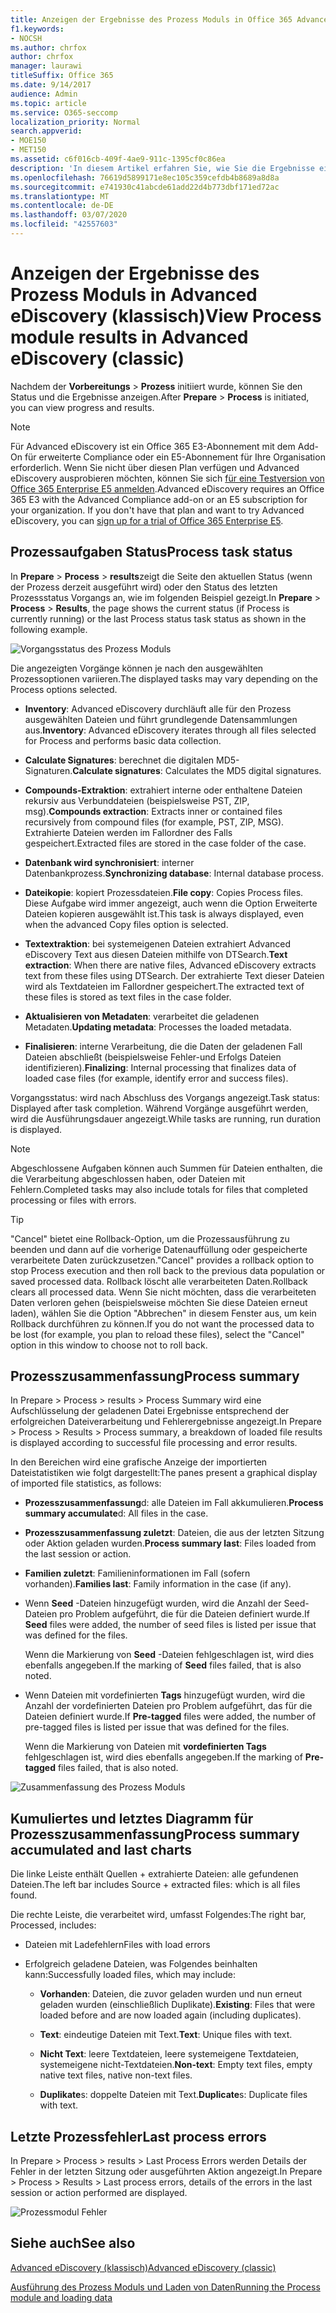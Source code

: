 ```yaml
---
title: Anzeigen der Ergebnisse des Prozess Moduls in Office 365 Advanced eDiscovery
f1.keywords:
- NOCSH
ms.author: chrfox
author: chrfox
manager: laurawi
titleSuffix: Office 365
ms.date: 9/14/2017
audience: Admin
ms.topic: article
ms.service: O365-seccomp
localization_priority: Normal
search.appverid:
- MOE150
- MET150
ms.assetid: c6f016cb-409f-4ae9-911c-1395cf0c86ea
description: 'In diesem Artikel erfahren Sie, wie Sie die Ergebnisse eines in Office 365 Advanced eDiscovery ausgeführten Prozess Moduls finden, einschließlich Vorgangsstatus und Prozesszusammenfassung.  '
ms.openlocfilehash: 76619d5899171e8ec105c359cefdb4b8689a8d8a
ms.sourcegitcommit: e741930c41abcde61add22d4b773dbf171ed72ac
ms.translationtype: MT
ms.contentlocale: de-DE
ms.lasthandoff: 03/07/2020
ms.locfileid: "42557603"
---
```

# <a name="view-process-module-results-in-advanced-ediscovery-classic"></a><span data-ttu-id="cf6bb-103">Anzeigen der Ergebnisse des Prozess Moduls in Advanced eDiscovery (klassisch)</span><span class="sxs-lookup"><span data-stu-id="cf6bb-103">View Process module results in Advanced eDiscovery (classic)</span></span>

<span data-ttu-id="cf6bb-104">Nachdem der **Vorbereitungs** \> **Prozess** initiiert wurde, können Sie den Status und die Ergebnisse anzeigen.</span><span class="sxs-lookup"><span data-stu-id="cf6bb-104">After **Prepare** \> **Process** is initiated, you can view progress and results.</span></span> 
  
> [!NOTE]
> <span data-ttu-id="cf6bb-p101">Für Advanced eDiscovery ist ein Office 365 E3-Abonnement mit dem Add-On für erweiterte Compliance oder ein E5-Abonnement für Ihre Organisation erforderlich. Wenn Sie nicht über diesen Plan verfügen und Advanced eDiscovery ausprobieren möchten, können Sie sich [für eine Testversion von Office 365 Enterprise E5 anmelden](https://go.microsoft.com/fwlink/p/?LinkID=698279).</span><span class="sxs-lookup"><span data-stu-id="cf6bb-p101">Advanced eDiscovery requires an Office 365 E3 with the Advanced Compliance add-on or an E5 subscription for your organization. If you don't have that plan and want to try Advanced eDiscovery, you can [sign up for a trial of Office 365 Enterprise E5](https://go.microsoft.com/fwlink/p/?LinkID=698279).</span></span> 
  
## <a name="process-task-status"></a><span data-ttu-id="cf6bb-107">Prozessaufgaben Status</span><span class="sxs-lookup"><span data-stu-id="cf6bb-107">Process task status</span></span>

<span data-ttu-id="cf6bb-108">In **Prepare** \> **Process** \> **results**zeigt die Seite den aktuellen Status (wenn der Prozess derzeit ausgeführt wird) oder den Status des letzten Prozessstatus Vorgangs an, wie im folgenden Beispiel gezeigt.</span><span class="sxs-lookup"><span data-stu-id="cf6bb-108">In **Prepare** \> **Process** \> **Results**, the page shows the current status (if Process is currently running) or the last Process status task status as shown in the following example.</span></span>
  
![Vorgangsstatus des Prozess Moduls](../media/9430f9e7-a4dd-47c7-ac2e-2c6a60fc948b.png)
  
<span data-ttu-id="cf6bb-110">Die angezeigten Vorgänge können je nach den ausgewählten Prozessoptionen variieren.</span><span class="sxs-lookup"><span data-stu-id="cf6bb-110">The displayed tasks may vary depending on the Process options selected.</span></span> 
  
- <span data-ttu-id="cf6bb-111">**Inventory**: Advanced eDiscovery durchläuft alle für den Prozess ausgewählten Dateien und führt grundlegende Datensammlungen aus.</span><span class="sxs-lookup"><span data-stu-id="cf6bb-111">**Inventory**: Advanced eDiscovery iterates through all files selected for Process and performs basic data collection.</span></span>
    
- <span data-ttu-id="cf6bb-112">**Calculate Signatures**: berechnet die digitalen MD5-Signaturen.</span><span class="sxs-lookup"><span data-stu-id="cf6bb-112">**Calculate signatures**: Calculates the MD5 digital signatures.</span></span>
    
- <span data-ttu-id="cf6bb-113">**Compounds-Extraktion**: extrahiert interne oder enthaltene Dateien rekursiv aus Verbunddateien (beispielsweise PST, ZIP, msg).</span><span class="sxs-lookup"><span data-stu-id="cf6bb-113">**Compounds extraction**: Extracts inner or contained files recursively from compound files (for example, PST, ZIP, MSG).</span></span> <span data-ttu-id="cf6bb-114">Extrahierte Dateien werden im Fallordner des Falls gespeichert.</span><span class="sxs-lookup"><span data-stu-id="cf6bb-114">Extracted files are stored in the case folder of the case.</span></span>
    
- <span data-ttu-id="cf6bb-115">**Datenbank wird synchronisiert**: interner Datenbankprozess.</span><span class="sxs-lookup"><span data-stu-id="cf6bb-115">**Synchronizing database**: Internal database process.</span></span>
    
- <span data-ttu-id="cf6bb-116">**Dateikopie**: kopiert Prozessdateien.</span><span class="sxs-lookup"><span data-stu-id="cf6bb-116">**File copy**: Copies Process files.</span></span> <span data-ttu-id="cf6bb-117">Diese Aufgabe wird immer angezeigt, auch wenn die Option Erweiterte Dateien kopieren ausgewählt ist.</span><span class="sxs-lookup"><span data-stu-id="cf6bb-117">This task is always displayed, even when the advanced Copy files option is selected.</span></span>
    
- <span data-ttu-id="cf6bb-118">**Textextraktion**: bei systemeigenen Dateien extrahiert Advanced eDiscovery Text aus diesen Dateien mithilfe von DTSearch.</span><span class="sxs-lookup"><span data-stu-id="cf6bb-118">**Text extraction**: When there are native files, Advanced eDiscovery extracts text from these files using DTSearch.</span></span> <span data-ttu-id="cf6bb-119">Der extrahierte Text dieser Dateien wird als Textdateien im Fallordner gespeichert.</span><span class="sxs-lookup"><span data-stu-id="cf6bb-119">The extracted text of these files is stored as text files in the case folder.</span></span>
    
- <span data-ttu-id="cf6bb-120">**Aktualisieren von Metadaten**: verarbeitet die geladenen Metadaten.</span><span class="sxs-lookup"><span data-stu-id="cf6bb-120">**Updating metadata**: Processes the loaded metadata.</span></span> 
    
- <span data-ttu-id="cf6bb-121">**Finalisieren**: interne Verarbeitung, die die Daten der geladenen Fall Dateien abschließt (beispielsweise Fehler-und Erfolgs Dateien identifizieren).</span><span class="sxs-lookup"><span data-stu-id="cf6bb-121">**Finalizing**: Internal processing that finalizes data of loaded case files (for example, identify error and success files).</span></span> 
    
<span data-ttu-id="cf6bb-122">Vorgangsstatus: wird nach Abschluss des Vorgangs angezeigt.</span><span class="sxs-lookup"><span data-stu-id="cf6bb-122">Task status: Displayed after task completion.</span></span> <span data-ttu-id="cf6bb-123">Während Vorgänge ausgeführt werden, wird die Ausführungsdauer angezeigt.</span><span class="sxs-lookup"><span data-stu-id="cf6bb-123">While tasks are running, run duration is displayed.</span></span>
  
> [!NOTE]
> <span data-ttu-id="cf6bb-124">Abgeschlossene Aufgaben können auch Summen für Dateien enthalten, die die Verarbeitung abgeschlossen haben, oder Dateien mit Fehlern.</span><span class="sxs-lookup"><span data-stu-id="cf6bb-124">Completed tasks may also include totals for files that completed processing or files with errors.</span></span> 
  
> [!TIP]
> <span data-ttu-id="cf6bb-125">"Cancel" bietet eine Rollback-Option, um die Prozessausführung zu beenden und dann auf die vorherige Datenauffüllung oder gespeicherte verarbeitete Daten zurückzusetzen.</span><span class="sxs-lookup"><span data-stu-id="cf6bb-125">"Cancel" provides a rollback option to stop Process execution and then roll back to the previous data population or saved processed data.</span></span> <span data-ttu-id="cf6bb-126">Rollback löscht alle verarbeiteten Daten.</span><span class="sxs-lookup"><span data-stu-id="cf6bb-126">Rollback clears all processed data.</span></span> <span data-ttu-id="cf6bb-127">Wenn Sie nicht möchten, dass die verarbeiteten Daten verloren gehen (beispielsweise möchten Sie diese Dateien erneut laden), wählen Sie die Option "Abbrechen" in diesem Fenster aus, um kein Rollback durchführen zu können.</span><span class="sxs-lookup"><span data-stu-id="cf6bb-127">If you do not want the processed data to be lost (for example, you plan to reload these files), select the "Cancel" option in this window to choose not to roll back.</span></span> 
  
## <a name="process-summary"></a><span data-ttu-id="cf6bb-128">Prozesszusammenfassung</span><span class="sxs-lookup"><span data-stu-id="cf6bb-128">Process summary</span></span>

<span data-ttu-id="cf6bb-129">In Prepare \> Process \> results \> Process Summary wird eine Aufschlüsselung der geladenen Datei Ergebnisse entsprechend der erfolgreichen Dateiverarbeitung und Fehlerergebnisse angezeigt.</span><span class="sxs-lookup"><span data-stu-id="cf6bb-129">In Prepare \> Process \> Results \> Process summary, a breakdown of loaded file results is displayed according to successful file processing and error results.</span></span>
  
<span data-ttu-id="cf6bb-130">In den Bereichen wird eine grafische Anzeige der importierten Dateistatistiken wie folgt dargestellt:</span><span class="sxs-lookup"><span data-stu-id="cf6bb-130">The panes present a graphical display of imported file statistics, as follows:</span></span>
  
- <span data-ttu-id="cf6bb-131">**Prozesszusammenfassung**d: alle Dateien im Fall akkumulieren.</span><span class="sxs-lookup"><span data-stu-id="cf6bb-131">**Process summary accumulate**d: All files in the case.</span></span>
    
- <span data-ttu-id="cf6bb-132">**Prozesszusammenfassung zuletzt**: Dateien, die aus der letzten Sitzung oder Aktion geladen wurden.</span><span class="sxs-lookup"><span data-stu-id="cf6bb-132">**Process summary last**: Files loaded from the last session or action.</span></span> 
    
- <span data-ttu-id="cf6bb-133">**Familien zuletzt**: Familieninformationen im Fall (sofern vorhanden).</span><span class="sxs-lookup"><span data-stu-id="cf6bb-133">**Families last**: Family information in the case (if any).</span></span>
    
- <span data-ttu-id="cf6bb-134">Wenn **Seed** -Dateien hinzugefügt wurden, wird die Anzahl der Seed-Dateien pro Problem aufgeführt, die für die Dateien definiert wurde.</span><span class="sxs-lookup"><span data-stu-id="cf6bb-134">If **Seed** files were added, the number of seed files is listed per issue that was defined for the files.</span></span> 
    
    <span data-ttu-id="cf6bb-135">Wenn die Markierung von **Seed** -Dateien fehlgeschlagen ist, wird dies ebenfalls angegeben.</span><span class="sxs-lookup"><span data-stu-id="cf6bb-135">If the marking of **Seed** files failed, that is also noted.</span></span> 
    
- <span data-ttu-id="cf6bb-136">Wenn Dateien mit vordefinierten **Tags** hinzugefügt wurden, wird die Anzahl der vordefinierten Dateien pro Problem aufgeführt, das für die Dateien definiert wurde.</span><span class="sxs-lookup"><span data-stu-id="cf6bb-136">If **Pre-tagged** files were added, the number of pre-tagged files is listed per issue that was defined for the files.</span></span> 
    
    <span data-ttu-id="cf6bb-137">Wenn die Markierung von Dateien mit **vordefinierten Tags** fehlgeschlagen ist, wird dies ebenfalls angegeben.</span><span class="sxs-lookup"><span data-stu-id="cf6bb-137">If the marking of **Pre-tagged** files failed, that is also noted.</span></span> 
    
![Zusammenfassung des Prozess Moduls](../media/2086a691-9e3d-4117-beb2-a5c3a9a4cc94.png)
  
## <a name="process-summary-accumulated-and-last-charts"></a><span data-ttu-id="cf6bb-139">Kumuliertes und letztes Diagramm für Prozesszusammenfassung</span><span class="sxs-lookup"><span data-stu-id="cf6bb-139">Process summary accumulated and last charts</span></span>

<span data-ttu-id="cf6bb-140">Die linke Leiste enthält Quellen + extrahierte Dateien: alle gefundenen Dateien.</span><span class="sxs-lookup"><span data-stu-id="cf6bb-140">The left bar includes Source + extracted files: which is all files found.</span></span> 
  
<span data-ttu-id="cf6bb-141">Die rechte Leiste, die verarbeitet wird, umfasst Folgendes:</span><span class="sxs-lookup"><span data-stu-id="cf6bb-141">The right bar, Processed, includes:</span></span>
  
- <span data-ttu-id="cf6bb-142">Dateien mit Ladefehlern</span><span class="sxs-lookup"><span data-stu-id="cf6bb-142">Files with load errors</span></span>
    
- <span data-ttu-id="cf6bb-143">Erfolgreich geladene Dateien, was Folgendes beinhalten kann:</span><span class="sxs-lookup"><span data-stu-id="cf6bb-143">Successfully loaded files, which may include:</span></span> 
    
  - <span data-ttu-id="cf6bb-144">**Vorhanden**: Dateien, die zuvor geladen wurden und nun erneut geladen wurden (einschließlich Duplikate).</span><span class="sxs-lookup"><span data-stu-id="cf6bb-144">**Existing**: Files that were loaded before and are now loaded again (including duplicates).</span></span>
    
  - <span data-ttu-id="cf6bb-145">**Text**: eindeutige Dateien mit Text.</span><span class="sxs-lookup"><span data-stu-id="cf6bb-145">**Text**: Unique files with text.</span></span>
    
  - <span data-ttu-id="cf6bb-146">**Nicht Text**: leere Textdateien, leere systemeigene Textdateien, systemeigene nicht-Textdateien.</span><span class="sxs-lookup"><span data-stu-id="cf6bb-146">**Non-text**: Empty text files, empty native text files, native non-text files.</span></span> 
    
  - <span data-ttu-id="cf6bb-147">**Duplikate**s: doppelte Dateien mit Text.</span><span class="sxs-lookup"><span data-stu-id="cf6bb-147">**Duplicate**s: Duplicate files with text.</span></span>
    
## <a name="last-process-errors"></a><span data-ttu-id="cf6bb-148">Letzte Prozessfehler</span><span class="sxs-lookup"><span data-stu-id="cf6bb-148">Last process errors</span></span>

<span data-ttu-id="cf6bb-149">In Prepare \> Process \> results \> Last Process Errors werden Details der Fehler in der letzten Sitzung oder ausgeführten Aktion angezeigt.</span><span class="sxs-lookup"><span data-stu-id="cf6bb-149">In Prepare \> Process \> Results \> Last process errors, details of the errors in the last session or action performed are displayed.</span></span>
  
![Prozessmodul Fehler](../media/4771d0f4-4217-445a-9ba4-8b6541c5ad09.png)
  
## <a name="see-also"></a><span data-ttu-id="cf6bb-151">Siehe auch</span><span class="sxs-lookup"><span data-stu-id="cf6bb-151">See also</span></span>

[<span data-ttu-id="cf6bb-152">Advanced eDiscovery (klassisch)</span><span class="sxs-lookup"><span data-stu-id="cf6bb-152">Advanced eDiscovery (classic)</span></span>](office-365-advanced-ediscovery.md)
  
[<span data-ttu-id="cf6bb-153">Ausführung des Prozess Moduls und Laden von Daten</span><span class="sxs-lookup"><span data-stu-id="cf6bb-153">Running the Process module and loading data</span></span>](run-the-process-module-and-load-data-in-advanced-ediscovery.md)

